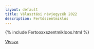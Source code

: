 ```yaml
---
layout: default
title: Választási névjegyzék 2022
description: Fertőszentmiklós
---
```


{% include Fertooxxszentmikloos.html %}

[Vissza](./)